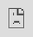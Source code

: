 ```yaml
---
date: 2025-01-15
title: 🔥 Breaking Global News! 📰 We've curated the world's top stories just for you. Stay informed! 🌎✨
slug: 21:06
share: true
canonicalURL: ""
description: ""
series: 系列
lastmod: 
lang: cn
cover:
  image: 
author: 
dir: posts
tags: 
---
```



  <iframe 
    style="position: absolute; top: 0; left: 0; width: 100%; height: 100%;" src="https://news.curiosity.eu.org"frameborder="0"
    allowfullscreen>
  </iframe>


